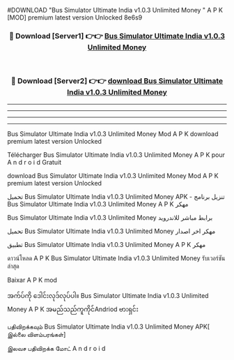 #DOWNLOAD "Bus Simulator Ultimate India v1.0.3 Unlimited Money " A P K [MOD] premium latest version Unlocked 8e6s9 



<div align="center">

<h3>🔴 Download [Server1] 👉👉 <a href="https://apkdownload12.web.app/?title=Bus Simulator Ultimate India v1.0.3 Unlimited Money ">Bus Simulator Ultimate India v1.0.3 Unlimited Money  </a></h3><br>

<h3>🔴 Download [Server2] 👉👉 <a href="https://apkdownload12.web.app/?title=Bus Simulator Ultimate India v1.0.3 Unlimited Money ">download Bus Simulator Ultimate India v1.0.3 Unlimited Money  </a></h3>
</div>


----------------------------------------------------------

----------------------------------------------------------

----------------------------------------------------------

----------------------------------------------------------


Bus Simulator Ultimate India v1.0.3 Unlimited Money  Mod A P K download premium latest version Unlocked

Télécharger  Bus Simulator Ultimate India v1.0.3 Unlimited Money  A P K pour A n d r o i d Gratuit

download Bus Simulator Ultimate India v1.0.3 Unlimited Money  Mod A P K premium latest version Unlocked

تحميل Bus Simulator Ultimate India v1.0.3 Unlimited Money  APK - تنزيل برنامج Bus Simulator Ultimate India v1.0.3 Unlimited Money  A P K مهكر

Bus Simulator Ultimate India v1.0.3 Unlimited Money  برابط مباشر للاندرويد

تحميل Bus Simulator Ultimate India v1.0.3 Unlimited Money  مهكر اخر اصدار

تطبيق Bus Simulator Ultimate India v1.0.3 Unlimited Money  A P K مهكر

ดาวน์โหลด A P K Bus Simulator Ultimate India v1.0.3 Unlimited Money  รับเวอร์ชันล่าสุด

Baixar A P K mod

အက်ပ်ကို ဒေါင်းလုဒ်လုပ်ပါ။ Bus Simulator Ultimate India v1.0.3 Unlimited Money  A P K အမည်သည်ကူကိုင်Andriod ဗားရှင်း

பதிவிறக்கவும் Bus Simulator Ultimate India v1.0.3 Unlimited Money  APK[ இல்லை விளம்பரங்கள்] 
 
இலவச பதிவிறக்க மோட் A n d r o i d



